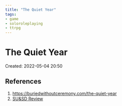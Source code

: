 ```yaml
---
title: "The Quiet Year"
tags:
- game
- soloroleplaying
- ttrpg
---
```

# The Quiet Year
Created: 2022-05-04 20:50  


## References
1. https://buriedwithoutceremony.com/the-quiet-year
2. [SU&SD Review](https://www.youtube.com/watch?v=YqhE2CmaC_o)

